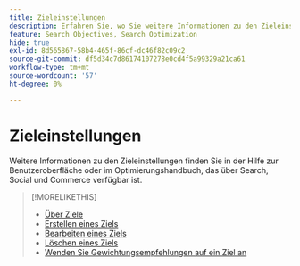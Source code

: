 ```yaml
---
title: Zieleinstellungen
description: Erfahren Sie, wo Sie weitere Informationen zu den Zieleinstellungen finden.
feature: Search Objectives, Search Optimization
hide: true
exl-id: 8d565867-58b4-465f-86cf-dc46f82c09c2
source-git-commit: df5d34c7d86174107278e0cd4f5a99329a21ca61
workflow-type: tm+mt
source-wordcount: '57'
ht-degree: 0%

---
```


# Zieleinstellungen

Weitere Informationen zu den Zieleinstellungen finden Sie in der Hilfe zur Benutzeroberfläche oder im Optimierungshandbuch, das über Search, Social und Commerce verfügbar ist.

>[!MORELIKETHIS]
>
>* [Über Ziele](objective-about.md)
>* [Erstellen eines Ziels](objective-create.md)
>* [Bearbeiten eines Ziels](objective-edit.md)
>* [Löschen eines Ziels](objective-delete.md)
>* [Wenden Sie Gewichtungsempfehlungen auf ein Ziel an](objective-apply-weight-recommendations.md)
